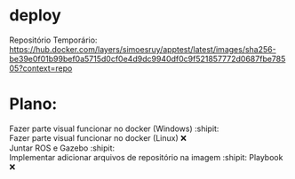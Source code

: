 # deploy
Repositório Temporário: https://hub.docker.com/layers/simoesruy/apptest/latest/images/sha256-be39e0f01b99bef0a5715d0cf0e4d9dc9940df0c9f521857772d0687fbe78505?context=repo

# Plano:
Fazer parte visual funcionar no docker (Windows) :shipit:  
Fazer parte visual funcionar no docker (Linux) :x:  
Juntar ROS e Gazebo  :shipit:    
Implementar adicionar arquivos de repositório na imagem :shipit:
Playbook :x:  
